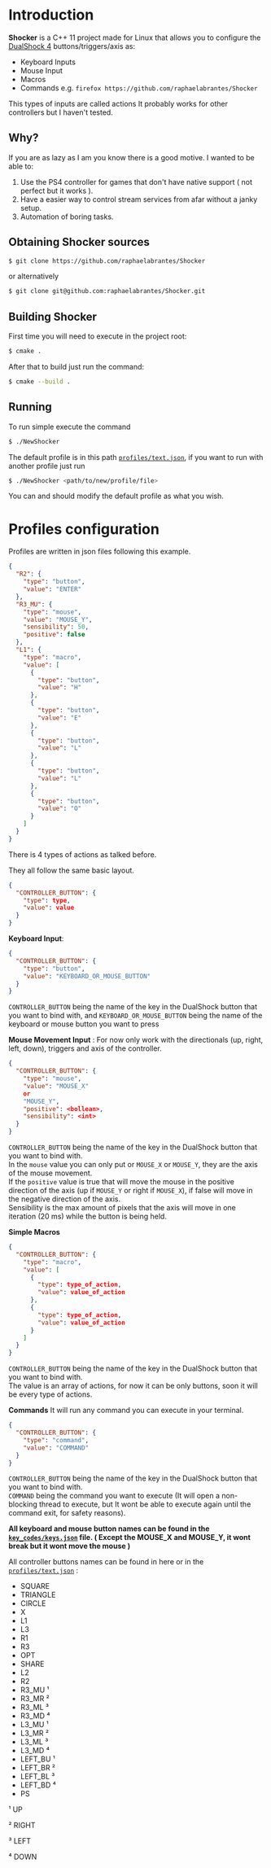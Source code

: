 # Introduction

**Shocker** is a C++ 11 project made for Linux that allows you to configure
the [DualShock 4](https://www.playstation.com/pt-br/accessories/dualshock-4-wireless-controller/)  buttons/triggers/axis
as:

- Keyboard Inputs
- Mouse Input
- Macros
- Commands e.g. `firefox https://github.com/raphaelabrantes/Shocker`

This types of inputs are called actions It probably works for other controllers but I haven't tested.

## Why?

If you are as lazy as I am you know there is a good motive. I wanted to be able to:

1. Use the PS4 controller for games that don't have native support ( not perfect but it works ).
2. Have a easier way to control stream services from afar without a janky setup.
3. Automation of boring tasks.

## Obtaining Shocker sources

```bash
$ git clone https://github.com/raphaelabrantes/Shocker 
```

or alternatively

```bash 
$ git clone git@github.com:raphaelabrantes/Shocker.git
```

## Building Shocker

First time you will need to execute in the project root:

```bash
$ cmake .
```

After that to build just run the command:

```bash
$ cmake --build .
```

## Running

To run simple execute the command

```bash
$ ./NewShocker 
```

The default profile is in this
path [`profiles/text.json`](https://github.com/raphaelabrantes/Shocker/blob/master/profiles/text.json), if you want to
run with another profile just run

```bash
$ ./NewShocker <path/to/new/profile/file>
```

You can and should modify the default profile as what you wish.

# Profiles configuration

Profiles are written in json files following this example.

```json
{
  "R2": {
    "type": "button",
    "value": "ENTER"
  },
  "R3_MU": {
    "type": "mouse",
    "value": "MOUSE_Y",
    "sensibility": 50,
    "positive": false
  },
  "L1": {
    "type": "macro",
    "value": [
      {
        "type": "button",
        "value": "H"
      },
      {
        "type": "button",
        "value": "E"
      },
      {
        "type": "button",
        "value": "L"
      },
      {
        "type": "button",
        "value": "L"
      },
      {
        "type": "button",
        "value": "O"
      }
    ]
  }
}
```

There is 4 types of actions as talked before.

They all follow the same basic layout.

```json
{
  "CONTROLLER_BUTTON": {
    "type": type,
    "value": value
  }
}
```

**Keyboard Input**:

```json
{
  "CONTROLLER_BUTTON": {
    "type": "button",
    "value": "KEYBOARD_OR_MOUSE_BUTTON"
  }
}
 ```

`CONTROLLER_BUTTON` being the name of the key in the DualShock button that you want to bind with,
and `KEYBOARD_OR_MOUSE_BUTTON` being the name of the keyboard or mouse button you want to press

**Mouse Movement Input** :
For now only work with the directionals (up, right, left, down), triggers and axis of the controller.

```json
{
  "CONTROLLER_BUTTON": {
    "type": "mouse",
    "value": "MOUSE_X"
    or
    "MOUSE_Y",
    "positive": <bollean>,
    "sensibility": <int>
  }
}
```

`CONTROLLER_BUTTON` being the name of the key in the DualShock button that you want to bind with.  
In the `mouse` value you can only put or `MOUSE_X` or `MOUSE_Y`, they are the axis of the mouse movement.  
If the `positive` value is true that will move the mouse in the positive direction of the axis (up if `MOUSE_Y` or right
if `MOUSE_X`), if false will move in the negative direction of the axis.  
Sensibility is the max amount of pixels that the axis will move in one iteration (20 ms)  while the button is being
held.

**Simple Macros**

```json
{
  "CONTROLLER_BUTTON": {
    "type": "macro",
    "value": [
      {
        "type": type_of_action,
        "value": value_of_action
      },
      {
        "type": type_of_action,
        "value": value_of_action
      }
    ]
  }
}
 ```

`CONTROLLER_BUTTON` being the name of the key in the DualShock button that you want to bind with.  
The value is an array of actions, for now it can be only buttons, soon it will be every type of actions.

**Commands**
It will run any command you can execute in your terminal.

```json
{
  "CONTROLLER_BUTTON": {
    "type": "command",
    "value": "COMMAND"
  }
}
 ```

`CONTROLLER_BUTTON` being the name of the key in the DualShock button that you want to bind with.  
`COMMAND` being the command you want to execute (It will open a non-blocking thread to execute, but It wont be able to
execute again until the command exit, for safety reasons).

**All keyboard and mouse button names can be found in
the [`key_codes/keys.json`](https://github.com/raphaelabrantes/Shocker/blob/master/key_codes/keys.json) file.  ( Except
the MOUSE_X and MOUSE_Y, it wont break but it wont move the mouse )**

All controller buttons names can be found in here or in
the [`profiles/text.json`](https://github.com/raphaelabrantes/Shocker/blob/master/profiles/text.json) :

- SQUARE
- TRIANGLE
- CIRCLE
- X
- L1
- L3
- R1
- R3
- OPT
- SHARE
- L2
- R2
- R3_MU ¹
- R3_MR ²
- R3_ML ³
- R3_MD ⁴
- L3_MU ¹
- L3_MR ²
- L3_ML ³
- L3_MD ⁴
- LEFT_BU ¹
- LEFT_BR ²
- LEFT_BL ³
- LEFT_BD ⁴
- PS

¹ UP

² RIGHT

³ LEFT

⁴ DOWN
